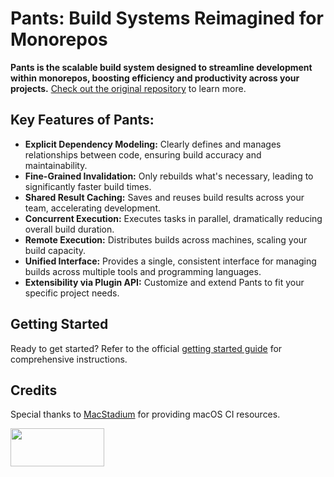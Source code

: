 # Pants: Build Systems Reimagined for Monorepos

**Pants is the scalable build system designed to streamline development within monorepos, boosting efficiency and productivity across your projects.** [Check out the original repository](https://github.com/pantsbuild/pants) to learn more.

## Key Features of Pants:

*   **Explicit Dependency Modeling:** Clearly defines and manages relationships between code, ensuring build accuracy and maintainability.
*   **Fine-Grained Invalidation:** Only rebuilds what's necessary, leading to significantly faster build times.
*   **Shared Result Caching:**  Saves and reuses build results across your team, accelerating development.
*   **Concurrent Execution:** Executes tasks in parallel, dramatically reducing overall build duration.
*   **Remote Execution:**  Distributes builds across machines, scaling your build capacity.
*   **Unified Interface:** Provides a single, consistent interface for managing builds across multiple tools and programming languages.
*   **Extensibility via Plugin API:**  Customize and extend Pants to fit your specific project needs.

## Getting Started

Ready to get started?  Refer to the official [getting started guide](https://www.pantsbuild.org/docs/getting-started) for comprehensive instructions.

## Credits

Special thanks to [MacStadium](https://www.macstadium.com/) for providing macOS CI resources.

<img width="150" height="61" src="https://uploads-ssl.webflow.com/5ac3c046c82724970fc60918/5c019d917bba312af7553b49_MacStadium-developerlogo.png">